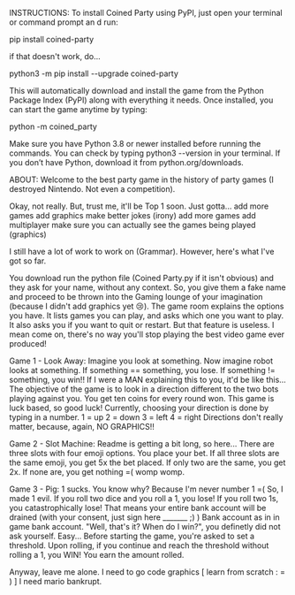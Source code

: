 INSTRUCTIONS:
To install Coined Party using PyPI, just open your terminal or command prompt an d run:

pip install coined-party

if that doesn't work, do...

python3 -m pip install --upgrade coined-party

This will automatically download and install the game from the Python Package Index (PyPI) along with everything it needs. Once installed, you can start the game anytime by typing:

python -m coined_party

Make sure you have Python 3.8 or newer installed before running the commands. You can check by typing python3 --version in your terminal. If you don’t have Python, download it from python.org/downloads.

ABOUT:
Welcome to the best party game in the history of party games (I destroyed Nintendo. Not even a competition). 

Okay, not really. But, trust me, it'll be Top 1 soon. Just gotta...
  add more games
  add graphics
  make better jokes (irony)
  add more games
  add multiplayer
  make sure you can actually see the games being played (graphics)

I still have a lot of work to work on (Grammar). However, here's what I've got so far.

You download run the python file (Coined Party.py if it isn't obvious) and they ask for your name, without any context. So, you give them a fake name and proceed to be thrown into the Gaming lounge of your imagination (because I didn't add graphics yet 😢). The game room explains the options you have. It lists games you can play, and asks which one you want to play. It also asks you if you want to quit or restart. But that feature is useless. I mean come on, there's no way you'll stop playing the best video game ever produced!


Game 1 - Look Away:
Imagine you look at something. Now imagine robot looks at something. If something == something, you lose. If something != something, you win!! 
If I were a MAN explaining this to you, it'd be like this...
  The objective of the game is to look in a direction different to the two bots playing against you. You get ten coins for every round won. This game is luck based, so good luck! 
Currently, choosing your direction is done by typing in a number. 
  1 = up
  2 = down
  3 = left 
  4 = right
Directions don't really matter, because, again, NO GRAPHICS!!


Game 2 - Slot Machine:
Readme is getting a bit long, so here...
There are three slots with four emoji options. You place your bet. If all three slots are the same emoji, you get 5x the bet placed. If only two are the same, you get 2x. If none are, you get nothing =( womp womp.


Game 3 - Pig:
1 sucks. You know why? Because I'm never number 1 =(
So, I made 1 evil. If you roll two dice and you roll a 1, you lose! If you roll two 1s, you catastrophically lose! That means your entire bank account will be drained (with your consent, just sign here _______ ;) )
Bank account as in in game bank account. 
"Well, that's it? When do I win?", you definetly did not ask yourself. Easy...
Before starting the game, you're asked to set a threshold. Upon rolling, if you continue and reach the threshold without rolling a 1, you WIN! You earn the amount rolled.


Anyway, leave me alone. I need to go code graphics [     learn from scratch : = )    ]
I need mario bankrupt.
